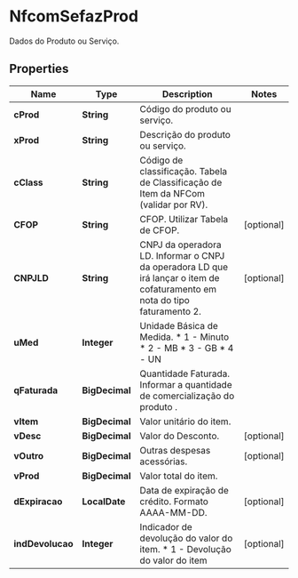 

# NfcomSefazProd

Dados do Produto ou Serviço.

## Properties

| Name | Type | Description | Notes |
|------------ | ------------- | ------------- | -------------|
|**cProd** | **String** | Código do produto ou serviço. |  |
|**xProd** | **String** | Descrição do produto ou serviço. |  |
|**cClass** | **String** | Código de classificação.  Tabela de Classificação de Item da NFCom (validar por RV). |  |
|**CFOP** | **String** | CFOP.  Utilizar Tabela de CFOP. |  [optional] |
|**CNPJLD** | **String** | CNPJ da operadora LD.  Informar o CNPJ da operadora LD que irá lançar o item de cofaturamento em nota do tipo faturamento 2. |  [optional] |
|**uMed** | **Integer** | Unidade Básica de Medida.  * 1 - Minuto  * 2 - MB  * 3 - GB  * 4 - UN |  |
|**qFaturada** | **BigDecimal** | Quantidade Faturada.  Informar a quantidade de comercialização do produto . |  |
|**vItem** | **BigDecimal** | Valor unitário do item. |  |
|**vDesc** | **BigDecimal** | Valor do Desconto. |  [optional] |
|**vOutro** | **BigDecimal** | Outras despesas acessórias. |  [optional] |
|**vProd** | **BigDecimal** | Valor total do item. |  |
|**dExpiracao** | **LocalDate** | Data de expiração de crédito.  Formato AAAA-MM-DD. |  [optional] |
|**indDevolucao** | **Integer** | Indicador de devolução do valor do item.  * 1 - Devolução do valor do item |  [optional] |



